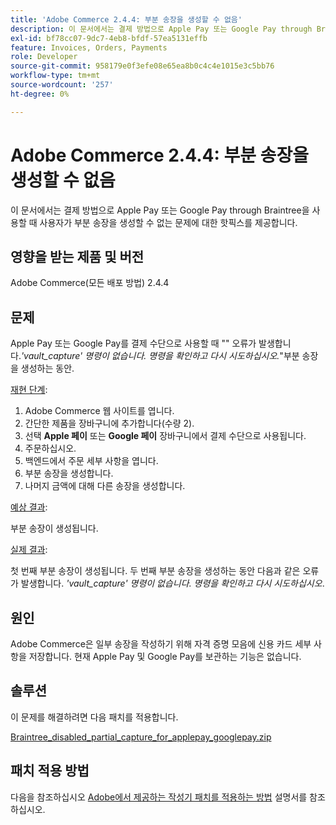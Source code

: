 ```yaml
---
title: 'Adobe Commerce 2.4.4: 부분 송장을 생성할 수 없음'
description: 이 문서에서는 결제 방법으로 Apple Pay 또는 Google Pay through Braintree을 사용할 때 사용자가 부분 송장을 생성할 수 없는 문제에 대한 핫픽스를 제공합니다.
exl-id: bf78cc07-9dc7-4eb8-bfdf-57ea5131effb
feature: Invoices, Orders, Payments
role: Developer
source-git-commit: 958179e0f3efe08e65ea8b0c4c4e1015e3c5bb76
workflow-type: tm+mt
source-wordcount: '257'
ht-degree: 0%

---
```


# Adobe Commerce 2.4.4: 부분 송장을 생성할 수 없음

이 문서에서는 결제 방법으로 Apple Pay 또는 Google Pay through Braintree을 사용할 때 사용자가 부분 송장을 생성할 수 없는 문제에 대한 핫픽스를 제공합니다.

## 영향을 받는 제품 및 버전

Adobe Commerce(모든 배포 방법) 2.4.4

## 문제

Apple Pay 또는 Google Pay를 결제 수단으로 사용할 때 &quot;&quot; 오류가 발생합니다.*&#39;vault_capture&#39; 명령이 없습니다. 명령을 확인하고 다시 시도하십시오.*&quot;부분 송장을 생성하는 동안.

<u>재현 단계</u>:

1. Adobe Commerce 웹 사이트를 엽니다.
1. 간단한 제품을 장바구니에 추가합니다(수량 2).
1. 선택 **Apple 페이** 또는 **Google 페이** 장바구니에서 결제 수단으로 사용됩니다.
1. 주문하십시오.
1. 백엔드에서 주문 세부 사항을 엽니다.
1. 부분 송장을 생성합니다.
1. 나머지 금액에 대해 다른 송장을 생성합니다.

<u>예상 결과</u>:

부분 송장이 생성됩니다.

<u>실제 결과</u>:

첫 번째 부분 송장이 생성됩니다. 두 번째 부분 송장을 생성하는 동안 다음과 같은 오류가 발생합니다. *&#39;vault_capture&#39; 명령이 없습니다. 명령을 확인하고 다시 시도하십시오*.

## 원인

Adobe Commerce은 일부 송장을 작성하기 위해 자격 증명 모음에 신용 카드 세부 사항을 저장합니다. 현재 Apple Pay 및 Google Pay를 보관하는 기능은 없습니다.

## 솔루션

이 문제를 해결하려면 다음 패치를 적용합니다.

[Braintree_disabled_partial_capture_for_applepay_googlepay.zip](assets/braintree-disabled-partial-capture-for-applepay-googlepay.zip)

## 패치 적용 방법

다음을 참조하십시오 [Adobe에서 제공하는 작성기 패치를 적용하는 방법](/help/how-to/general/how-to-apply-a-composer-patch-provided-by-magento.md) 설명서를 참조하십시오.
